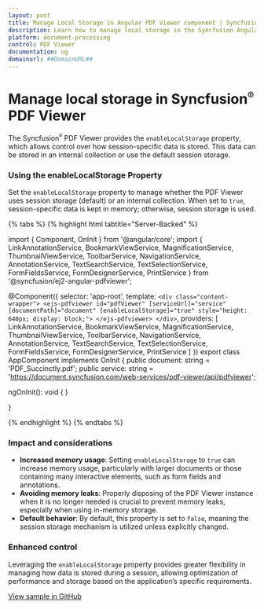 ```yaml
---
layout: post
title: Manage Local Storage in Angular PDF Viewer component | Syncfusion
description: Learn how to manage local storage in the Syncfusion Angular PDF Viewer component of Essential JS 2.
platform: document-processing
control: PDF Viewer
documentation: ug
domainurl: ##DomainURL##
---
```


# Manage local storage in Syncfusion<sup style="font-size:70%">&reg;</sup> PDF Viewer

The Syncfusion<sup style="font-size:70%">&reg;</sup> PDF Viewer provides the `enableLocalStorage` property, which allows control over how session-specific data is stored. This data can be stored in an internal collection or use the default session storage.

### Using the enableLocalStorage Property

Set the `enableLocalStorage` property to manage whether the PDF Viewer uses session storage (default) or an internal collection. When set to `true`, session-specific data is kept in memory; otherwise, session storage is used.

{% tabs %}
{% highlight html tabtitle="Server-Backed" %}

import { Component, OnInit } from '@angular/core';
import {
  LinkAnnotationService,
  BookmarkViewService,
  MagnificationService,
  ThumbnailViewService,
  ToolbarService,
  NavigationService,
  AnnotationService,
  TextSearchService,
  TextSelectionService,
  FormFieldsService,
  FormDesignerService,
  PrintService
} from '@syncfusion/ej2-angular-pdfviewer';

@Component({
  selector: 'app-root',
  template: `
    <div class="content-wrapper">
      <ejs-pdfviewer
        id="pdfViewer"
        [serviceUrl]="service"
        [documentPath]="document"
        [enableLocalStorage]="true"
        style="height: 640px; display: block;">
      </ejs-pdfviewer>
    </div>
  `,
  providers: [
    LinkAnnotationService,
    BookmarkViewService,
    MagnificationService,
    ThumbnailViewService,
    ToolbarService,
    NavigationService,
    AnnotationService,
    TextSearchService,
    TextSelectionService,
    FormFieldsService,
    FormDesignerService,
    PrintService
  ]
})
export class AppComponent implements OnInit {
  public document: string = 'PDF_Succinctly.pdf';
  public service: string = 'https://document.syncfusion.com/web-services/pdf-viewer/api/pdfviewer';

  ngOnInit(): void { }

}

{% endhighlight %}
{% endtabs %}

### Impact and considerations

- **Increased memory usage**: Setting `enableLocalStorage` to `true` can increase memory usage, particularly with larger documents or those containing many interactive elements, such as form fields and annotations.
- **Avoiding memory leaks**: Properly disposing of the PDF Viewer instance when it is no longer needed is crucial to prevent memory leaks, especially when using in-memory storage.
- **Default behavior**: By default, this property is set to `false`, meaning the session storage mechanism is utilized unless explicitly changed.

### Enhanced control

Leveraging the `enableLocalStorage` property provides greater flexibility in managing how data is stored during a session, allowing optimization of performance and storage based on the application’s specific requirements.

[View sample in GitHub](https://github.com/SyncfusionExamples/angular-pdf-viewer-examples/tree/master/How%20to)